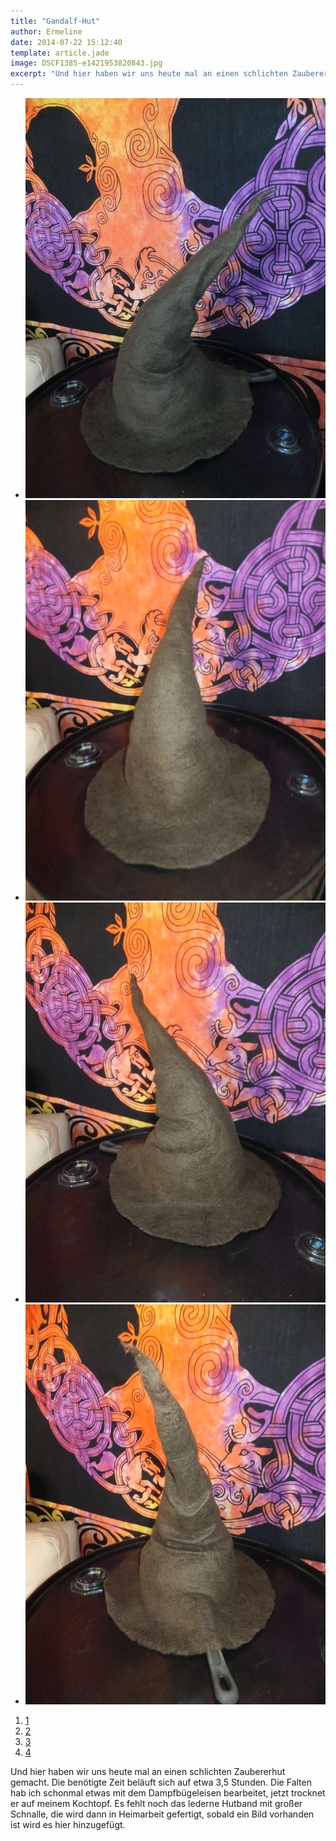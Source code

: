 ```yaml
---
title: "Gandalf-Hut"
author: Ermeline
date: 2014-07-22 15:12:40
template: article.jade
image: DSCF1385-e1421953820843.jpg
excerpt: "Und hier haben wir uns heute mal an einen schlichten Zaubererhut gemacht."
---
```


-   ![DSCF1385](DSCF1385-e1421953820843.jpg)
-   ![DSCF1386](DSCF1386-e1421953831602.jpg)
-   ![DSCF1383](DSCF1383-e1421953795669.jpg)
-   ![DSCF1384](DSCF1384-e1421953808770.jpg)

1.  [1](#)
2.  [2](#)
3.  [3](#)
4.  [4](#)

Und hier haben wir uns heute mal an einen schlichten Zaubererhut
gemacht. Die benötigte Zeit beläuft sich auf etwa 3,5 Stunden. Die
Falten hab ich schonmal etwas mit dem Dampfbügeleisen bearbeitet, jetzt
trocknet er auf meinem Kochtopf. Es fehlt noch das lederne Hutband mit
großer Schnalle, die wird dann in Heimarbeit gefertigt, sobald ein Bild
vorhanden ist wird es hier hinzugefügt.
